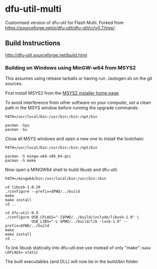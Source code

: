 # dfu-util-multi
Customised version of dfu-util for Flash Multi.  Forked from https://sourceforge.net/p/dfu-util/dfu-util/ci/v0.7/tree/.
 
## Build Instructions
http://dfu-util.sourceforge.net/build.html

### Building on Windows using MinGW-w64 from MSYS2
This assumes using release tarballs or having run ./autogen.sh on the git sources.

First install MSYS2 from the [MSYS2 installer home page](https://www.msys2.org/).

To avoid interference from other software on your computer, set a clean path in the MSYS window before running the upgrade commands:

```
PATH=/usr/local/bin:/usr/bin:/bin:/opt/bin

pacman -Syu
pacman -Su
```

Close all MSYS windows and open a new one to install the toolchain:

```
PATH=/usr/local/bin:/usr/bin:/bin:/opt/bin

pacman -S mingw-w64-x86_64-gcc
pacman -S make
```

Now open a MINGW64 shell to build libusb and dfu-util:

```
PATH=/mingw64/bin:/usr/local/bin:/usr/bin:/bin

cd libusb-1.0.20
./configure --prefix=$PWD/../build
make
make install
cd ..

cd dfu-util-0.9
./configure USB_CFLAGS="-I$PWD/../build/include/libusb-1.0" \
            USB_LIBS="-L $PWD/../build/lib -lusb-1.0" --prefix=$PWD/../build
make
make install
cd ..
```

To link libusb statically into dfu-util.exe use instead of only "make":
`make LDFLAGS=-static`

The built executables (and DLL) will now be in the build/bin folder.
